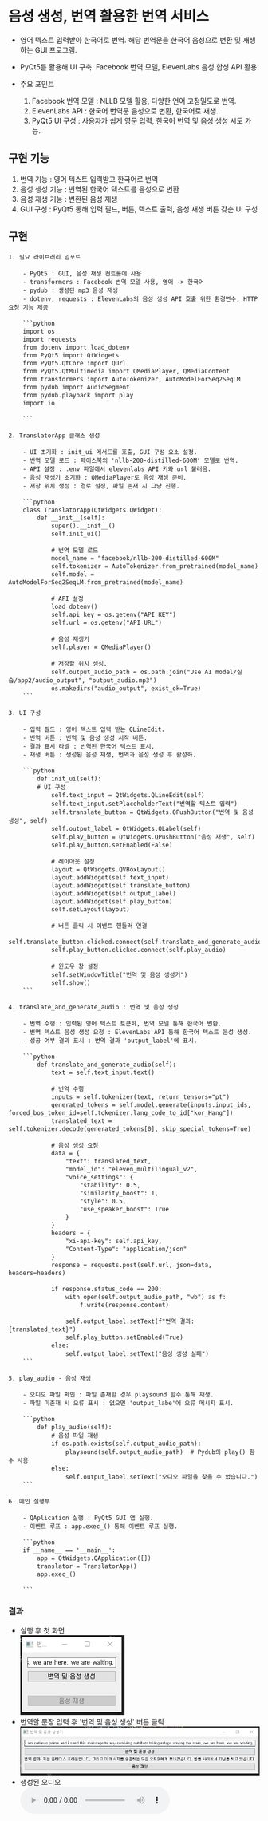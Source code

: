 # 음성 생성, 번역 활용한 번역 서비스

- 영어 텍스트 입력받아 한국어로 번역. 해당 번역문을 한국어 음성으로 변환 및 재생하는 GUI 프로그램.

- PyQt5를 활용해 UI 구축. Facebook 번역 모델, ElevenLabs 음성 합성 API 활용.

- 주요 포인트

    1. Facebook 번역 모델 : NLLB 모델 활용, 다양한 언어 고정밀도로 번역.
    2. ElevenLabs API : 한국어 번역문 음성으로 변환, 한국어로 재생.
    3. PyQt5 UI 구성 : 사용자가 쉽게 영문 입력, 한국어 번역 및 음성 생성 시도 가능.

## 구현 기능

1. 번역 기능 : 영어 텍스트 입력받고 한국어로 번역
2. 음성 생성 기능 : 번역된 한국어 텍스트를 음성으로 변환
3. 음성 재생 기능 : 변환된 음성 재생
4. GUI 구성 : PyQt5 통해 입력 필드, 버튼, 텍스트 출력, 음성 재생 버튼 갖춘 UI 구성

## 구현

    1. 필요 라이브러리 임포트  

        - PyQt5 : GUI, 음성 재생 컨트롤에 사용
        - transformers : Facebook 번역 모델 사용, 영어 -> 한국어
        - pydub : 생성된 mp3 음성 재생
        - dotenv, requests : ElevenLabs의 음성 생성 API 호출 위한 환경변수, HTTP 요청 기능 제공

        ```python
        import os
        import requests
        from dotenv import load_dotenv
        from PyQt5 import QtWidgets
        from PyQt5.QtCore import QUrl
        from PyQt5.QtMultimedia import QMediaPlayer, QMediaContent
        from transformers import AutoTokenizer, AutoModelForSeq2SeqLM
        from pydub import AudioSegment
        from pydub.playback import play
        import io

        ```

    2. TranslatorApp 클래스 생성  

        - UI 초기화 : init_ui 메서드를 호출, GUI 구성 요소 설정.
        - 번역 모델 로드 : 페이스북의 'nllb-200-distilled-600M' 모델로 번역.
        - API 설정 : .env 파일에서 elevenlabs API 키와 url 불러옴.
        - 음성 재생기 초기화 : QMediaPlayer로 음성 재생 준비.
        - 저장 위치 생성 : 경로 설정, 파일 존재 시 그냥 진행.

        ```python
        class TranslatorApp(QtWidgets.QWidget):
            def __init__(self):
                super().__init__()
                self.init_ui()

                # 번역 모델 로드
                model_name = "facebook/nllb-200-distilled-600M"
                self.tokenizer = AutoTokenizer.from_pretrained(model_name)
                self.model = AutoModelForSeq2SeqLM.from_pretrained(model_name)

                # API 설정
                load_dotenv()
                self.api_key = os.getenv("API_KEY")
                self.url = os.getenv("API_URL")

                # 음성 재생기
                self.player = QMediaPlayer()

                # 저장할 위치 생성.
                self.output_audio_path = os.path.join("Use AI model/실습/app2/audio_output", "output_audio.mp3")
                os.makedirs("audio_output", exist_ok=True)
        ```

    3. UI 구성  

        - 입력 필드 : 영어 텍스트 입력 받는 QLineEdit.
        - 번역 버튼 : 번역 및 음성 생성 시작 버튼.
        - 결과 표시 라벨 : 번역된 한국어 텍스트 표시.
        - 재생 버튼 : 생성된 음성 재생, 번역과 음성 생성 후 활성화.

        ```python
            def init_ui(self):
            # UI 구성
                self.text_input = QtWidgets.QLineEdit(self)
                self.text_input.setPlaceholderText("번역할 텍스트 입력")
                self.translate_button = QtWidgets.QPushButton("번역 및 음성 생성", self)
                self.output_label = QtWidgets.QLabel(self)
                self.play_button = QtWidgets.QPushButton("음성 재생", self)
                self.play_button.setEnabled(False)

                # 레이아웃 설정
                layout = QtWidgets.QVBoxLayout()
                layout.addWidget(self.text_input)
                layout.addWidget(self.translate_button)
                layout.addWidget(self.output_label)
                layout.addWidget(self.play_button)
                self.setLayout(layout)

                # 버튼 클릭 시 이벤트 핸들러 연결
                self.translate_button.clicked.connect(self.translate_and_generate_audio)
                self.play_button.clicked.connect(self.play_audio)

                # 윈도우 창 설정
                self.setWindowTitle("번역 및 음성 생성기")
                self.show()
        ```
    
    4. translate_and_generate_audio : 번역 및 음성 생성

        - 번역 수행 : 입력된 영어 텍스트 토큰화, 번역 모델 통해 한국어 변환.
        - 번역 텍스트 음성 생성 요청 : ElevenLabs API 통해 한국어 텍스트 음성 생성.
        - 성공 여부 결과 표시 : 번역 결과 'output_label'에 표시.

        ```python
            def translate_and_generate_audio(self):
                text = self.text_input.text()

                # 번역 수행
                inputs = self.tokenizer(text, return_tensors="pt")
                generated_tokens = self.model.generate(inputs.input_ids, forced_bos_token_id=self.tokenizer.lang_code_to_id["kor_Hang"])
                translated_text = self.tokenizer.decode(generated_tokens[0], skip_special_tokens=True)

                # 음성 생성 요청
                data = {
                    "text": translated_text,
                    "model_id": "eleven_multilingual_v2",
                    "voice_settings": {
                        "stability": 0.5,
                        "similarity_boost": 1,
                        "style": 0.5,
                        "use_speaker_boost": True
                    }
                }
                headers = {
                    "xi-api-key": self.api_key,
                    "Content-Type": "application/json"
                }
                response = requests.post(self.url, json=data, headers=headers)

                if response.status_code == 200:
                    with open(self.output_audio_path, "wb") as f:
                        f.write(response.content)

                    self.output_label.setText(f"번역 결과: {translated_text}")
                    self.play_button.setEnabled(True)
                else:
                    self.output_label.setText("음성 생성 실패")
        ```

    5. play_audio - 음성 재생

        - 오디오 파일 확인 : 파일 존재할 경우 playsound 함수 통해 재생.
        - 파일 미존재 시 오류 표시 : 없으면 'output_labe'에 오류 메시지 표시.

        ```python
            def play_audio(self):
                # 음성 파일 재생
                if os.path.exists(self.output_audio_path):
                    playsound(self.output_audio_path)  # Pydub의 play() 함수 사용
                else:
                    self.output_label.setText("오디오 파일을 찾을 수 없습니다.")
        ```

    6. 메인 실행부

        - QAplication 실행 : PyQt5 GUI 앱 실행.
        - 이벤트 루프 : app.exec_() 통해 이벤트 루프 실행.

        ```python
        if __name__ == '__main__':
            app = QtWidgets.QApplication([])
            translator = TranslatorApp()
            app.exec_()

        ```
    
### 결과

- 실행 후 첫 화면  
![실행1](./audio_output/result01.png)
- 번역할 문장 입력 후 '번역 및 음성 생성' 버튼 클릭
![실행2](./audio_output/result02.png)
- 생성된 오디오  
![오디오1](./audio_output/output_audio.mp3)
